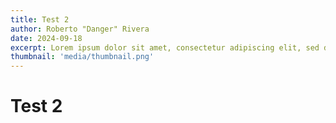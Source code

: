 ```yaml
---
title: Test 2
author: Roberto "Danger" Rivera
date: 2024-09-18
excerpt: Lorem ipsum dolor sit amet, consectetur adipiscing elit, sed do eiusmod tempor incididunt ut labore et dolore magna aliqua.
thumbnail: 'media/thumbnail.png'
---
```

# Test 2
